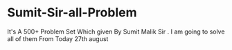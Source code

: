 # Sumit-Sir-all-Problem
It's A 500+ Problem Set Which given By Sumit Malik Sir . I am going to solve all of them From Today 27th august
